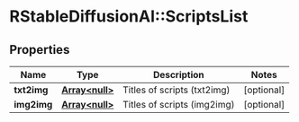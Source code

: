 # RStableDiffusionAI::ScriptsList

## Properties
Name | Type | Description | Notes
------------ | ------------- | ------------- | -------------
**txt2img** | [**Array&lt;null&gt;**](.md) | Titles of scripts (txt2img) | [optional] 
**img2img** | [**Array&lt;null&gt;**](.md) | Titles of scripts (img2img) | [optional] 

